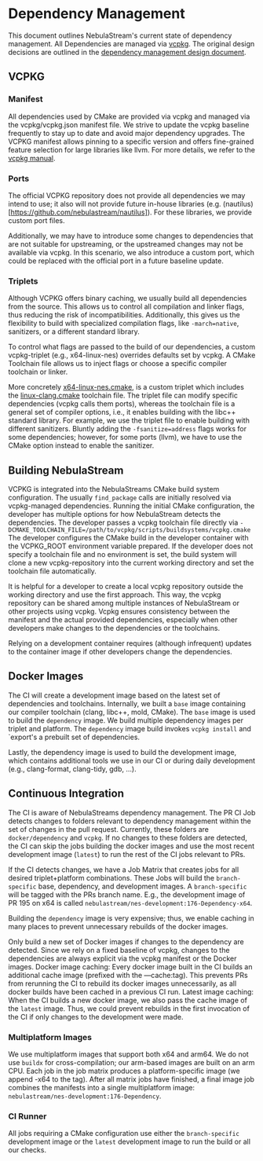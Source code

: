 # Dependency Management

This document outlines NebulaStream's current state of dependency management. All Dependencies are
managed via [vcpkg](https://github.com/microsoft/vcpkg). The original design decisions are outlined in the
[dependency management design document](docs/design/20240710_dependency-management.md).

## VCPKG

### Manifest
All dependencies used by CMake are provided via vcpkg and managed via the vcpkg/vcpkg.json manifest file. We strive to update the vcpkg baseline frequently to stay up to date and avoid major dependency upgrades. The VCPKG manifest allows pinning to a specific version and offers fine-grained feature selection for large libraries like llvm. For more details, we refer to the [vcpkg manual](https://learn.microsoft.com/en-us/vcpkg/concepts/manifest-mode).

### Ports
The official VCPKG repository does not provide all dependencies we may intend to use; it also will not provide future in-house libraries (e.g. (nautilus)[https://github.com/nebulastream/nautilus]). For these libraries, we provide custom port files.

Additionally, we may have to introduce some changes to dependencies that are not suitable for upstreaming, or the upstreamed changes may not be available via vcpkg. In this scenario, we also introduce a custom port, which could be replaced with the official port in a future baseline update.

### Triplets
Although VCPKG offers binary caching, we usually build all dependencies from the source. This allows us
to control all compilation and linker flags, thus reducing the risk of incompatibilities. Additionally, this gives us
the flexibility to build with specialized compilation flags, like `-march=native`, sanitizers, or a different standard library.

To control what flags are passed to the build of our dependencies, a custom vcpkg-triplet (e.g., x64-linux-nes) overrides
defaults set by vcpkg. A CMake Toolchain file allows us to inject flags or choose a specific compiler toolchain or linker.

More concretely [x64-linux-nes.cmake](vcpkg/custom-triplets/x64-linux-nes.cmake), is a custom triplet which includes
the [linux-clang.cmake](vcpkg/custom-triplets/linux-clang.cmake) toolchain file. The triplet file can modify specific
dependencies (vcpkg calls them ports), whereas the toolchain file is a general set of compiler options, i.e., it enables
building with the libc++ standard library. For example, we use the triplet file to enable building with different sanitizers.
Bluntly adding the `-fsanitize=address` flags works for some dependencies; however, for some ports (llvm), we have to use the CMake option instead to enable the sanitizer.

## Building NebulaStream

VCPKG is integrated into the NebulaStreams CMake build system configuration. The usually `find_package` calls are initially resolved via vcpkg-managed dependencies. Running the initial CMake configuration, the developer has multiple options for how NebulaStream detects the dependencies.
The developer passes a vcpkg toolchain file directly via `-DCMAKE_TOOLCHAIN_FILE=/path/to/vcpkg/scripts/buildsystems/vcpkg.cmake`
The developer configures the CMake build in the developer container with the VCPKG_ROOT environment variable prepared.
If the developer does not specify a toolchain file and no environment is set, the build system will clone a new vcpkg-repository into the current working directory and set the toolchain file automatically.

It is helpful for a developer to create a local vcpkg repository outside the working directory and use the first approach. This way, the vcpkg repository can be shared among multiple instances of NebulaStream or other projects using vcpkg. Vcpkg ensures consistency between the manifest and the actual provided dependencies, especially when other developers make changes to the dependencies or the toolchains.

Relying on a development container requires (although infrequent) updates to the container image if other developers change the dependencies.

## Docker Images
The CI will create a development image based on the latest set of dependencies and toolchains. Internally, we built a `base` image containing our compiler toolchain (clang, libc++, mold, CMake). The `base` image is used to build the `dependency` image. We build multiple dependency images per triplet and platform. The `dependency` image build invokes `vcpkg install` and `export's a prebuilt set of dependencies.

Lastly, the dependency image is used to build the development image, which contains additional tools we use in our CI or during daily development (e.g., clang-format, clang-tidy, gdb, ...).

## Continuous Integration
The CI is aware of NebulaStreams dependency management. The PR CI Job detects changes to folders relevant to dependency management within the set of changes in the pull request. Currently, these folders are `docker/dependency` and `vcpkg`. If no changes to these folders are detected, the CI can skip the jobs building the docker images and use the most recent development image (`latest`) to run the rest of the CI jobs relevant to PRs.

If the CI detects changes, we have a Job Matrix that creates jobs for all desired triplet+platform combinations. These Jobs will build the `branch-specific` base, dependency, and development images. A `branch-specific` will be tagged with the PRs branch name. E.g., the development image of PR 195 on x64 is called `nebulastream/nes-development:176-Dependency-x64`.

Building the `dependency` image is very expensive; thus, we enable caching in many places to prevent unnecessary rebuilds of the docker images.

Only build a new set of Docker images if changes to the dependency are detected. Since we rely on a fixed baseline of vcpkg, changes to the dependencies are always explicit via the vcpkg manifest or the Docker images.
Docker image caching: Every docker image built in the CI builds an additional cache image (prefixed with the —cache:tag). This prevents PRs from rerunning the CI to rebuild its docker images unnecessarily, as all docker builds have been cached in a previous CI run.
Latest image caching: When the CI builds a new docker image, we also pass the cache image of the `latest` image. Thus, we could prevent rebuilds in the first invocation of the CI if only changes to the development were made.

### Multiplatform Images
We use multiplatform images that support both x64 and arm64. We do not use `buildx` for cross-compilation; our arm-based images are built on an arm CPU. Each job in the job matrix produces a platform-specific image (we append -x64 to the tag). After all matrix jobs have finished, a final image job combines the manifests into a single multiplatform image: `nebulastream/nes-development:176-Dependency`.

### CI Runner

All jobs requiring a CMake configuration use either the `branch-specific` development image or the `latest` development image to run the build or all our checks.